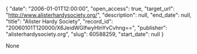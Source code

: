 {
  "date": "2006-01-01T12:00:00", 
  "open_access": true, 
  "target_url": "http://www.alisterhardysociety.org/", 
  "description": null, 
  "end_date": null, 
  "title": "Alister Hardy Society", 
  "record_id": "20060101T120000/X6JeidWGIfwyHlnYvCvhng==", 
  "publisher": "alisterhardysociety.org", 
  "slug": 60588259, 
  "start_date": null
}

None